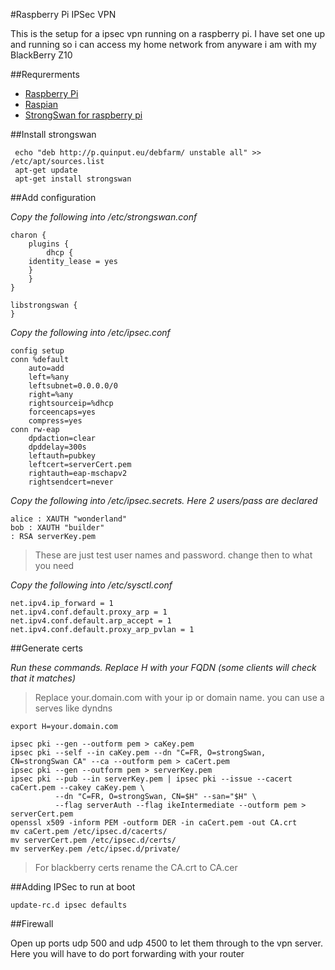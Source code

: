 <!--- http://notehub.org/2013/12/6/raspberry-pi-ipsec-vpn -->
#Raspberry Pi IPSec VPN

This is the setup for a ipsec vpn running on a raspberry pi. I have set one up and running so i can access my home network from anyware i am with my BlackBerry Z10

##Requrerments 

*   [Raspberry Pi](http://www.raspberrypi.org/)
*   [Raspian](http://www.raspbian.org/)
*   [StrongSwan for raspberry pi](http://www.strongswan.org/)


##Install strongswan

     echo "deb http://p.quinput.eu/debfarm/ unstable all" >> /etc/apt/sources.list
     apt-get update
     apt-get install strongswan

##Add configuration

*Copy the following into /etc/strongswan.conf*

    charon {
        plugins {                
            dhcp {
        identity_lease = yes
        }
        }
    }

    libstrongswan {
    }

*Copy the following into /etc/ipsec.conf*
    
    config setup
    conn %default
        auto=add
        left=%any
        leftsubnet=0.0.0.0/0
        right=%any
        rightsourceip=%dhcp
        forceencaps=yes
        compress=yes
    conn rw-eap
        dpdaction=clear
        dpddelay=300s
        leftauth=pubkey
        leftcert=serverCert.pem
        rightauth=eap-mschapv2
        rightsendcert=never

*Copy the following into /etc/ipsec.secrets. Here 2 users/pass are declared*
    
    alice : XAUTH "wonderland"
    bob : XAUTH "builder"
    : RSA serverKey.pem

>These are just test user names and password. change then to what you need

*Copy the following into /etc/sysctl.conf*

    net.ipv4.ip_forward = 1
    net.ipv4.conf.default.proxy_arp = 1
    net.ipv4.conf.default.arp_accept = 1
    net.ipv4.conf.default.proxy_arp_pvlan = 1

##Generate certs

*Run these commands. Replace H with your FQDN (some clients will check that it matches)*

>Replace your.domain.com with your ip or domain name. you can use a serves like dyndns

    export H=your.domain.com

    ipsec pki --gen --outform pem > caKey.pem
    ipsec pki --self --in caKey.pem --dn "C=FR, O=strongSwan, CN=strongSwan CA" --ca --outform pem > caCert.pem
    ipsec pki --gen --outform pem > serverKey.pem
    ipsec pki --pub --in serverKey.pem | ipsec pki --issue --cacert caCert.pem --cakey caKey.pem \
              --dn "C=FR, O=strongSwan, CN=$H" --san="$H" \
              --flag serverAuth --flag ikeIntermediate --outform pem > serverCert.pem
    openssl x509 -inform PEM -outform DER -in caCert.pem -out CA.crt
    mv caCert.pem /etc/ipsec.d/cacerts/
    mv serverCert.pem /etc/ipsec.d/certs/
    mv serverKey.pem /etc/ipsec.d/private/

>For blackberry certs rename the CA.crt to CA.cer 

##Adding IPSec to run at boot
    
    update-rc.d ipsec defaults

##Firewall

Open up ports udp 500 and udp 4500 to let them through to the vpn server. Here you will have to do port forwarding with your router

